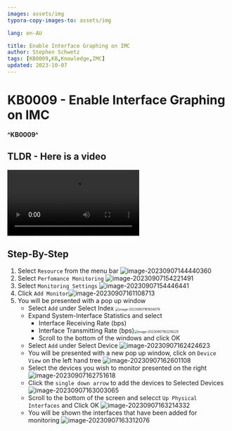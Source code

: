 ```yaml
---
images: assets/img
typora-copy-images-to: assets/img

lang: en-AU

title: Enable Interface Graphing on IMC
author: Stephen Schwetz
tags: [KB0009,KB,Knowledge,IMC]
updated: 2023-10-07
---
```


# KB0009 - Enable Interface Graphing on IMC

**^KB0009^**

## TLDR - Here is a video

<video src="assets/enable%20interface%20graphing%20in%20IMC.mp4"></video>

## Step-By-Step

1. Select `Resource` from the menu bar
   ![image-20230907144440360](assets/img/image-20230907144440360.png)
1. Select `Perfomance Monitoring`
   ![image-20230907154221491](assets/img/image-20230907154221491.png)
1. Select `Monitoring Settings`
   ![image-20230907154446441](assets/img/image-20230907154446441.png)
1. Click `Add Monitor`![image-20230907161108713](assets/img/image-20230907161108713.png)
1. You will be presented with a pop up window
   * Select `Add` under Select Index
     <img src="assets/img/image-20230907161834079.png" alt="image-20230907161834079" style="zoom:50%;" />
   * Expand System-Interface Statistics and select
     * Interface Receiving Rate (bps)
     * Interface Transmitting Rate (bps)<img src="assets/img/image-20230907162218225.png" alt="image-20230907162218225" style="zoom:50%;" />
     * Scroll to the bottom of the windows and click OK
   * Select `Add` under Select Device
     ![image-20230907162424623](assets/img/image-20230907162424623.png)
   * You will be presented with a new pop up window, click on `Device View` on the left hand tree
     ![image-20230907162601108](assets/img/image-20230907162601108.png)
   * Select the devices you wish to monitor presented on the right
     ![image-20230907162751618](assets/img/image-20230907162751618.png)
   * Click the `single down arrow` to add the devices to Selected Devices
     ![image-20230907163003065](assets/img/image-20230907163003065.png)
   * Scroll to the bottom of the screen and selecct `Up Physical Interfaces` and Click OK
     ![image-20230907163214332](../../../../../../../assets/image-20230907163214332.png) 
   * You will be shown the interfaces that have been added for monitoring
     ![image-20230907163312076](../../../../../../../assets/image-20230907163312076.png)

